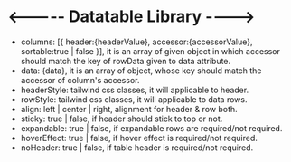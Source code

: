 <h1><-----  Datatable Library ----></h1>

<ul>
<li>columns:
    [{
        header:{headerValue},
        accessor:{accessorValue},
        sortable:true | false
    }],
    it is an array of given object in which accessor should match the key of rowData given to data attribute.</li>
  <li>data: {data}, it is an array of object, whose key should match the accessor of column's accessor.</li>
  <li>headerStyle: tailwind css classes, it will applicable to header.</li>
  <li>rowStyle: tailwind css classes, it will applicable to data rows.</li> 
  <li>align: left | center | right, alignment for header & row both.</li>
  <li>sticky: true | false, if header should stick to top or not.</li>
  <li>expandable: true | false, if expandable rows are required/not required.</li>
  <li>hoverEffect: true | false, if hover effect is required/not required.</li>
  <li>noHeader: true | false, if table header is required/not required.</li>
</ul>
